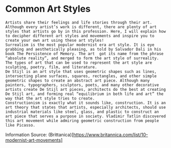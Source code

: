 # Common Art Styles
	Artists share their feelings and life stories through their art. Although every artist’s work is different, there are plenty of art styles that artists go by in this profession. Here, I will explain how to decipher different art styles and movements and inspire you to create your own art using these art styles!
	Surrealism is the most popular modernist era art style. It is eye grabbing and aesthetically pleasing, as told by Salvador Dali in his book The Persistence of Memory. The art  got its name from the phrase “absolute reality”, and merged to form the art style of surreality. The types of art that can be used to represent the art style are sculpting, poetry, film, and literature.
	De Stijl is an art style that uses geometric shapes such as lines, intersecting plane surfaces, squares, rectangles, and other simple geometric shapes to create an abstract art piece. Although many painters, typographers, sculptors, poets, and many other decorative artists create De Stijl art pieces, architects do the best at creating De Stijl art, and forming real “equilibrium in both life and art” the way that the art style tries to create.
	Constructionism is exactly what it sounds like, construction. It is an art theory that states that artists, especially architects, should use industrial materials like steel, glass, and plastic to construct an art piece that serves a purpose in society. Vladimir Tatlin discovered this art movement while admiring geometric construction from people like Picasso.
Information Source: (Brittanica)[https://www.britannica.com/list/10-modernist-art-movements]
